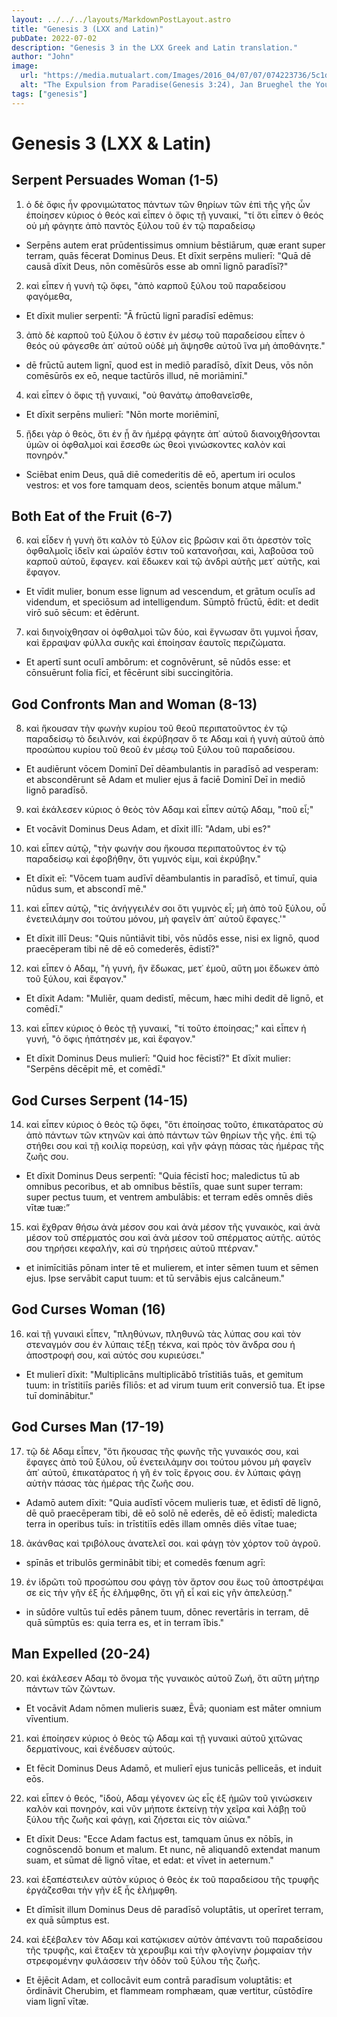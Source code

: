 ```yaml
---
layout: ../../../layouts/MarkdownPostLayout.astro
title: "Genesis 3 (LXX and Latin)"
pubDate: 2022-07-02
description: "Genesis 3 in the LXX Greek and Latin translation."
author: "John"
image:
  url: "https://media.mutualart.com/Images/2016_04/07/07/074223736/5c1d073a-51aa-49b6-8a72-4931212318bb_570.Jpeg?w=768"
  alt: "The Expulsion from Paradise(Genesis 3:24), Jan Brueghel the Younger"
tags: ["genesis"]
---
```


# Genesis 3 (LXX & Latin)

## Serpent Persuades Woman (1-5)

1. ὁ δὲ ὄφις ἦν φρονιμώτατος πάντων τῶν θηρίων τῶν ἐπὶ τῆς γῆς ὧν ἐποίησεν κύριος ὁ θεός καὶ εἶπεν ὁ ὄφις τῇ γυναικί, "τί ὅτι εἶπεν ὁ θεός οὐ μὴ φάγητε ἀπὸ παντὸς ξύλου τοῦ ἐν τῷ παραδείσῳ

- Serpēns autem erat prūdentissimus omnium bēstiārum, quæ erant super terram, quās fēcerat Dominus Deus. Et dīxit serpēns mulierī: "Quā dē causā dīxit Deus, nōn comēsūrōs esse ab omnī lignō paradīsī?"

2. καὶ εἶπεν ἡ γυνὴ τῷ ὄφει, "ἀπὸ καρποῦ ξύλου τοῦ παραδείσου φαγόμεθα,

- Et dīxit mulier serpentī: "Ā frūctū lignī paradīsī edēmus:

3. ἀπὸ δὲ καρποῦ τοῦ ξύλου ὅ ἐστιν ἐν μέσῳ τοῦ παραδείσου εἶπεν ὁ θεός οὐ φάγεσθε ἀπ᾽ αὐτοῦ οὐδὲ μὴ ἅψησθε αὐτοῦ ἵνα μὴ ἀποθάνητε."

- dē frūctū autem lignī, quod est in mediō paradīsō, dīxit Deus, vōs nōn comēsūrōs ex eō, neque tactūrōs illud, nē moriāminī."

4. καὶ εἶπεν ὁ ὄφις τῇ γυναικί, "οὐ θανάτῳ ἀποθανεῖσθε,

- Et dīxit serpēns mulierī: "Nōn morte moriēminī,

5. ᾔδει γὰρ ὁ θεὸς, ὅτι ἐν ᾗ ἂν ἡμέρᾳ φάγητε ἀπ᾽ αὐτοῦ διανοιχθήσονται ὑμῶν οἱ ὀφθαλμοί καὶ ἔσεσθε ὡς θεοὶ γινώσκοντες καλὸν καὶ πονηρόν."

- Sciēbat enim Deus, quā diē comederitis dē eō, apertum iri oculos vestros: et vos fore tamquam deos, scientēs bonum atque mālum."

## Both Eat of the Fruit (6-7)

6. καὶ εἶδεν ἡ γυνὴ ὅτι καλὸν τὸ ξύλον εἰς βρῶσιν καὶ ὅτι ἀρεστὸν τοῖς ὀφθαλμοῖς ἰδεῖν καὶ ὡραῖόν ἐστιν τοῦ κατανοῆσαι, καὶ, λαβοῦσα τοῦ καρποῦ αὐτοῦ, ἔφαγεν. καὶ ἔδωκεν καὶ τῷ ἀνδρὶ αὐτῆς μετ᾽ αὐτῆς, καὶ ἔφαγον.

- Et vīdit mulier, bonum esse lignum ad vescendum, et grātum oculīs ad videndum, et speciōsum ad intelligendum. Sūmptō frūctū, ēdit: et dedit virō suō sēcum: et ēdērunt.

7. καὶ διηνοίχθησαν οἱ ὀφθαλμοὶ τῶν δύο, καὶ ἔγνωσαν ὅτι γυμνοὶ ἦσαν, καὶ ἔρραψαν φύλλα συκῆς καὶ ἐποίησαν ἑαυτοῖς περιζώματα.

- Et apertī sunt oculī ambōrum: et cognōvērunt, sē nūdōs esse: et cōnsuērunt folia fīcī, et fēcērunt sibi succingitōria.

## God Confronts Man and Woman (8-13)

8. καὶ ἤκουσαν τὴν φωνὴν κυρίου τοῦ θεοῦ περιπατοῦντος ἐν τῷ παραδείσῳ τὸ δειλινόν, καὶ ἐκρύβησαν ὅ τε Αδαμ καὶ ἡ γυνὴ αὐτοῦ ἀπὸ προσώπου κυρίου τοῦ θεοῦ ἐν μέσῳ τοῦ ξύλου τοῦ παραδείσου.

- Et audiērunt vōcem Dominī Deī dēambulantis in paradīsō ad vesperam: et abscondērunt sē Adam et mulier ejus ā faciē Dominī Deī in mediō lignō paradīsō.

9. καὶ ἐκάλεσεν κύριος ὁ θεὸς τὸν Αδαμ καὶ εἶπεν αὐτῷ Αδαμ, "ποῦ εἶ;"

- Et vocāvit Dominus Deus Adam, et dīxit illī: "Adam, ubi es?"

10. καὶ εἶπεν αὐτῷ, "τὴν φωνήν σου ἤκουσα περιπατοῦντος ἐν τῷ παραδείσῳ καὶ ἐφοβήθην, ὅτι γυμνός εἰμι, καὶ ἐκρύβην."

- Et dīxit eī: "Vōcem tuam audīvī dēambulantis in paradīsō, et timuī, quia nūdus sum, et abscondī mē."

11. καὶ εἶπεν αὐτῷ, "τίς ἀνήγγειλέν σοι ὅτι γυμνὸς εἶ; μὴ ἀπὸ τοῦ ξύλου, οὗ ἐνετειλάμην σοι τούτου μόνου, μὴ φαγεῖν ἀπ᾽ αὐτοῦ ἔφαγες.'"

- Et dīxit illī Deus: "Quis nūntiāvit tibi, vōs nūdōs esse, nisi ex lignō, quod praecēperam tibi nē dē eō comederēs, ēdistī?"

12. καὶ εἶπεν ὁ Αδαμ, "ἡ γυνή, ἣν ἔδωκας, μετ᾽ ἐμοῦ, αὕτη μοι ἔδωκεν ἀπὸ τοῦ ξύλου, καὶ ἔφαγον."

- Et dīxit Adam: "Muliēr, quam dedistī, mēcum, hæc mihi dedit dē lignō, et comēdī."

13. καὶ εἶπεν κύριος ὁ θεὸς τῇ γυναικί, "τί τοῦτο ἐποίησας;" καὶ εἶπεν ἡ γυνή, "ὁ ὄφις ἠπάτησέν με, καὶ ἔφαγον."

- Et dīxit Dominus Deus mulierī: "Quid hoc fēcistī?" Et dīxit mulier: "Serpēns dēcēpit mē, et comēdī."

## God Curses Serpent (14-15)

14. καὶ εἶπεν κύριος ὁ θεὸς τῷ ὄφει, "ὅτι ἐποίησας τοῦτο, ἐπικατάρατος σὺ ἀπὸ πάντων τῶν κτηνῶν καὶ ἀπὸ πάντων τῶν θηρίων τῆς γῆς. ἐπὶ τῷ στήθει σου καὶ τῇ κοιλίᾳ πορεύσῃ, καὶ γῆν φάγῃ πάσας τὰς ἡμέρας τῆς ζωῆς σου.

- Et dīxit Dominus Deus serpentī: "Quia fēcistī hoc; maledictus tū ab omnibus pecoribus, et ab omnibus bēstiīs, quae sunt super terram: super pectus tuum, et ventrem ambulābis: et terram edēs omnēs diēs vītæ tuæ:”

15. καὶ ἔχθραν θήσω ἀνὰ μέσον σου καὶ ἀνὰ μέσον τῆς γυναικὸς, καὶ ἀνὰ μέσον τοῦ σπέρματός σου καὶ ἀνὰ μέσον τοῦ σπέρματος αὐτῆς. αὐτός σου τηρήσει κεφαλήν, καὶ σὺ τηρήσεις αὐτοῦ πτέρναν."

- et inimīcitiās pōnam inter tē et mulierem, et inter sēmen tuum et sēmen ejus. Ipse servābit caput tuum: et tū servābis ejus calcāneum."

## God Curses Woman (16)

16. καὶ τῇ γυναικὶ εἶπεν, "πληθύνων, πληθυνῶ τὰς λύπας σου καὶ τὸν στεναγμόν σου ἐν λύπαις τέξῃ τέκνα, καὶ πρὸς τὸν ἄνδρα σου ἡ ἀποστροφή σου, καὶ αὐτός σου κυριεύσει."

- Et mulierī dīxit: "Multiplicāns multiplicābō trīstitiās tuās, et gemitum tuum: in trīstitiīs pariēs fīliōs: et ad virum tuum erit conversiō tua. Et ipse tuī dominābitur."

## God Curses Man (17-19)

17. τῷ δὲ Αδαμ εἶπεν, "ὅτι ἤκουσας τῆς φωνῆς τῆς γυναικός σου, καὶ ἔφαγες ἀπὸ τοῦ ξύλου, οὗ ἐνετειλάμην σοι τούτου μόνου μὴ φαγεῖν ἀπ᾽ αὐτοῦ, ἐπικατάρατος ἡ γῆ ἐν τοῖς ἔργοις σου. ἐν λύπαις φάγῃ αὐτὴν πάσας τὰς ἡμέρας τῆς ζωῆς σου.

- Adamō autem dīxit: "Quia audīstī vōcem mulieris tuæ, et ēdistī dē lignō, dē quō praecēperam tibi, dē eō solō nē ederēs, dē eō ēdistī; maledicta terra in operibus tuīs: in trīstitiīs edēs illam omnēs diēs vītae tuae;

18. ἀκάνθας καὶ τριβόλους ἀνατελεῖ σοι. καὶ φάγῃ τὸν χόρτον τοῦ ἀγροῦ.

- spīnās et tribulōs germinābit tibi; et comedēs fœnum agrī:

19. ἐν ἱδρῶτι τοῦ προσώπου σου φάγῃ τὸν ἄρτον σου ἕως τοῦ ἀποστρέψαι σε εἰς τὴν γῆν ἐξ ἧς ἐλήμφθης, ὅτι γῆ εἶ καὶ εἰς γῆν ἀπελεύσῃ."

- in sūdōre vultūs tuī edēs pānem tuum, dōnec revertāris in terram, dē quā sūmptūs es: quia terra es, et in terram ībis."

## Man Expelled (20-24)

20. καὶ ἐκάλεσεν Αδαμ τὸ ὄνομα τῆς γυναικὸς αὐτοῦ Ζωή, ὅτι αὕτη μήτηρ πάντων τῶν ζώντων.

- Et vocāvit Adam nōmen mulieris suæz, Ēvā; quoniam est māter omnium vīventium.

21. καὶ ἐποίησεν κύριος ὁ θεὸς τῷ Αδαμ καὶ τῇ γυναικὶ αὐτοῦ χιτῶνας δερματίνους, καὶ ἐνέδυσεν αὐτούς.

- Et fēcit Dominus Deus Adamō, et mulierī ejus tunicās pelliceās, et induit eōs.

22. καὶ εἶπεν ὁ θεός, "ἰδοὺ, Αδαμ γέγονεν ὡς εἷς ἐξ ἡμῶν τοῦ γινώσκειν καλὸν καὶ πονηρόν, καὶ νῦν μήποτε ἐκτείνῃ τὴν χεῖρα καὶ λάβῃ τοῦ ξύλου τῆς ζωῆς καὶ φάγῃ, καὶ ζήσεται εἰς τὸν αἰῶνα."

- Et dīxit Deus: "Ecce Adam factus est, tamquam ūnus ex nōbīs, in cognōscendō bonum et malum. Et nunc, nē aliquandō extendat manum suam, et sūmat dē lignō vītae, et edat: et vīvet in aeternum."

23. καὶ ἐξαπέστειλεν αὐτὸν κύριος ὁ θεὸς ἐκ τοῦ παραδείσου τῆς τρυφῆς ἐργάζεσθαι τὴν γῆν ἐξ ἧς ἐλήμφθη.

- Et dīmīsit illum Dominus Deus dē paradīsō voluptātis, ut operīret terram, ex quā sūmptus est.

24. καὶ ἐξέβαλεν τὸν Αδαμ καὶ κατῴκισεν αὐτὸν ἀπέναντι τοῦ παραδείσου τῆς τρυφῆς, καὶ ἔταξεν τὰ χερουβιμ καὶ τὴν φλογίνην ῥομφαίαν τὴν στρεφομένην φυλάσσειν τὴν ὁδὸν τοῦ ξύλου τῆς ζωῆς.

- Et ējēcit Adam, et collocāvit eum contrā paradīsum voluptātis: et ōrdināvit Cherubim, et flammeam romphæam, quæ vertitur, cūstōdīre viam lignī vītæ.
